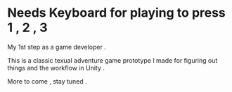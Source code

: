 # Needs Keyboard for playing to press 1 , 2 , 3 

My 1st step as a game developer . 

This is a classic texual adventure game prototype I made for figuring out things and the workflow in Unity . 

More to come , stay tuned .
